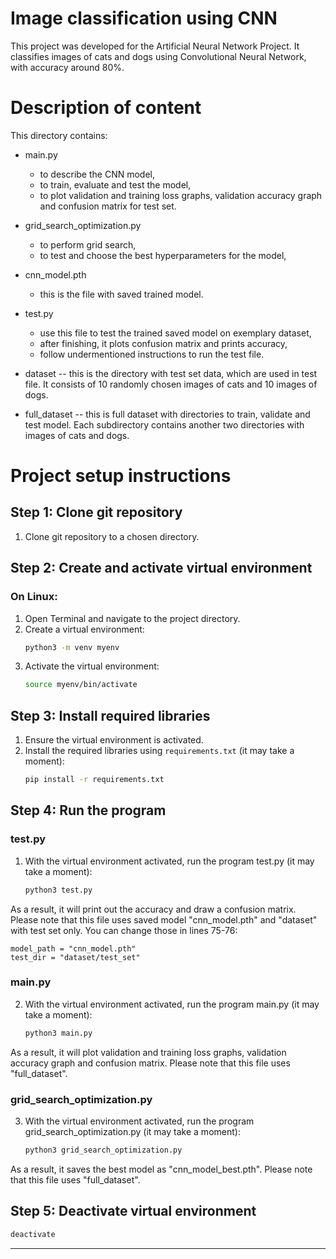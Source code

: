# Image classification using CNN
This project was developed for the Artificial Neural Network Project. It classifies images of cats and dogs using Convolutional Neural Network, with accuracy around 80%.


# Description of content

This directory contains:

* main.py
    + to describe the CNN model,
    + to train, evaluate and test the model,
    + to plot validation and training loss graphs, validation accuracy graph and confusion matrix for test set.

* grid_search_optimization.py 
    + to perform grid search,
    + to test and choose the best hyperparameters for the model,

* cnn_model.pth
    + this is the file with saved trained model.

* test.py 
    + use this file to test the trained saved model on exemplary dataset,
    + after finishing, it plots confusion matrix and prints accuracy,
    + follow undermentioned instructions to run the test file.

* dataset -- this is the directory with test set data, which are used in test file. It consists of 10 randomly chosen images of cats and 10 images of dogs. 

* full_dataset -- this is full dataset with directories to train, validate and test model. Each subdirectory contains another two directories with images of cats and dogs.

# Project setup instructions

## Step 1: Clone git repository

1. Clone git repository to a chosen directory.

## Step 2: Create and activate virtual environment

### On Linux:

1. Open Terminal and navigate to the project directory.
2. Create a virtual environment:
    ```bash
    python3 -m venv myenv
    ```
3. Activate the virtual environment:
    ```bash
    source myenv/bin/activate
    ```

## Step 3: Install required libraries

1. Ensure the virtual environment is activated.
2. Install the required libraries using `requirements.txt` (it may take a moment):
    ```bash
    pip install -r requirements.txt
    ```

## Step 4: Run the program

### test.py 

1. With the virtual environment activated, run the program test.py (it may take a moment):
    ```bash
    python3 test.py
    ```
As a result, it will print out the accuracy and draw a confusion matrix.
Please note that this file uses saved model "cnn_model.pth" and "dataset" with test set only. You can change those in lines 75-76:

    model_path = "cnn_model.pth"
    test_dir = "dataset/test_set"

### main.py

2. With the virtual environment activated, run the program main.py (it may take a moment):
    ```bash
    python3 main.py
    ```
As a result, it will plot validation and training loss graphs, validation accuracy graph and confusion matrix. Please note that this file uses "full_dataset".

### grid_search_optimization.py

3. With the virtual environment activated, run the program grid_search_optimization.py (it may take a moment):
    ```bash
    python3 grid_search_optimization.py
    ```
As a result, it saves the best model as "cnn_model_best.pth". Please note that this file uses "full_dataset".

## Step 5: Deactivate virtual environment
```bash
deactivate
```
---
